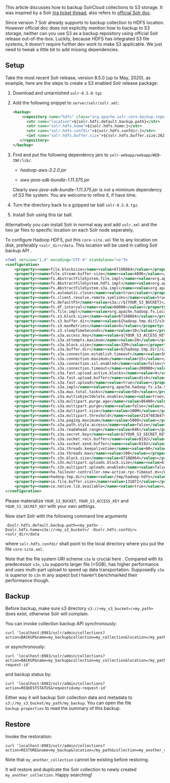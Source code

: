 This article discusses how to backup SolrCloud collections to S3 storage. It was inspired by a Solr [jira ticket thread](https://issues.apache.org/jira/browse/SOLR-9952), also refers to [official Solr doc](https://lucene.apache.org/solr/guide/8_5/collection-management.html#backup).

Since version 7 Solr already supports to backup collection to HDFS location. However official doc does not explicitly mention how to backup to S3 storage, neither can you use S3 as a backup repository using official Solr release out-of-the-box. Luckily, because HDFS has integrated S3 file systems, it doesn't require further dev work to make S3 applicable. We just need to tweak a little bit to add missing dependencies. 

## Setup

Take the most recent Solr release, version 8.5.0 (up to May, 2020), as example, here are the steps to create a S3 enabled Solr release package:

1. Download and untarnished `solr-8.5.0.tgz`

2. Add the following snippet to `server/solr/solr.xml`:

   ```xml
   <backup>
       <repository name="hdfs" class="org.apache.solr.core.backup.repository.HdfsBackupRepository" default="false">
         <str name="location">${solr.hdfs.default.backup.path}</str>
         <str name="solr.hdfs.home">${solr.hdfs.home:}</str>
         <str name="solr.hdfs.confdir">${solr.hdfs.confdir:}</str>
         <int name="solr.hdfs.buffer.size">${solr.hdfs.buffer.size:262144}</int>
      </repository>
   </backup> 
   ```

3. Find and put the following dependency jars to `solr-webapp/webapp/WEB-INF/lib/`.

   - *hadoop-aws-3.2.0.jar*

   - *aws-java-sdk-bundle-1.11.375.jar*

   Clearly *aws-java-sdk-bundle-1.11.375.jar* is not a miminum dependency of S3 file system. You are welcome to refine it, if have time.

4. Turn the directory back to a gzipped tar ball `solr-8.5.0.tgz`.

5. Install Solr using this tar ball.

Alternatively you can install Solr in normal way and add `solr.xml` and the two jar files to specific location on each Solr node seperately.

To configure Hadoop HDFS, put this `core-site.xml` file to any location on disk, preferably `<solr_dir>/data`. This location will be used in calling Solr backup API .

```xml
<?xml version="1.0" encoding="UTF-8" standalone="no"?>
<configuration>
    <property><name>file.blocksize</name><value>67108864</value></property>
    <property><name>file.stream-buffer-size</name><value>4096</value></property>
    <property><name>fs.AbstractFileSystem.file.impl</name><value>org.apache.hadoop.fs.local.LocalFs</value></property>
    <property><name>fs.AbstractFileSystem.hdfs.impl</name><value>org.apache.hadoop.fs.Hdfs</value></property>
    <property><name>fs.AbstractFileSystem.s3a.impl</name><value>org.apache.hadoop.fs.s3a.S3A</value></property>
    <property><name>fs.automatic.close</name><value>true</value></property>
    <property><name>fs.client.resolve.remote.symlinks</name><value>true</value></property>
    <property><name>fs.defaultFS</name><value>s3a://${YOUR_S3_BUCKET}</value></property>
    <property><name>fs.df.interval</name><value>60000</value></property>
    <property><name>fs.file.impl</name><value>org.apache.hadoop.fs.LocalFileSystem</value></property>
    <property><name>fs.s3.block.size</name><value>67108864</value></property>
    <property><name>fs.s3.buffer.dir</name><value>${hadoop.tmp.dir}/s3</value></property>
    <property><name>fs.s3.maxRetries</name><value>4</value></property>
    <property><name>fs.s3.sleepTimeSeconds</name><value>10</value></property>
    <property><name>fs.s3a.access.key</name><value>${YOUR_S3_ACCESS_KEY}</value></property>
    <property><name>fs.s3a.attempts.maximum</name><value>20</value></property>
    <property><name>fs.s3a.block.size</name><value>32M</value></property>
    <property><name>fs.s3a.buffer.dir</name><value>${hadoop.tmp.dir}/s3a</value></property>
    <property><name>fs.s3a.connection.establish.timeout</name><value>5000</value></property>
    <property><name>fs.s3a.connection.maximum</name><value>15</value></property>
    <property><name>fs.s3a.connection.ssl.enabled</name><value>false</value></property>
    <property><name>fs.s3a.connection.timeout</name><value>200000</value></property>
    <property><name>fs.s3a.fast.upload.active.blocks</name><value>4</value></property>
    <property><name>fs.s3a.fast.upload.buffer</name><value>disk</value></property>
    <property><name>fs.s3a.fast.upload</name><value>true</value></property>
    <property><name>fs.s3a.impl</name><value>org.apache.hadoop.fs.s3a.S3AFileSystem</value></property>
    <property><name>fs.s3a.max.total.tasks</name><value>50</value></property>
    <property><name>fs.s3a.multiobjectdelete.enable</name><value>true</value></property>
    <property><name>fs.s3a.multipart.purge.age</name><value>86400</value></property>
    <property><name>fs.s3a.multipart.purge</name><value>false</value></property>
    <property><name>fs.s3a.multipart.size</name><value>100M</value></property>
    <property><name>fs.s3a.multipart.threshold</name><value>2147483647</value></property>
    <property><name>fs.s3a.paging.maximum</name><value>5000</value></property>
    <property><name>fs.s3a.path.style.access</name><value>false</value></property>
    <property><name>fs.s3a.readahead.range</name><value>64K</value></property>
    <property><name>fs.s3a.secret.key</name><value>${YOUR_S3_SECRET_KEY}</value></property>
    <property><name>fs.s3a.socket.recv.buffer</name><value>8192</value></property>
    <property><name>fs.s3a.socket.send.buffer</name><value>8192</value></property>
    <property><name>fs.s3a.threads.keepalivetime</name><value>60</value></property>
    <property><name>fs.s3a.threads.max</name><value>100</value></property>
    <property><name>fs.s3n.block.size</name><value>67108864</value></property>
    <property><name>fs.s3n.multipart.uploads.block.size</name><value>67108864</value></property>
    <property><name>fs.s3n.multipart.uploads.enabled</name><value>false</value></property>
    <property><name>ha.failover-controller.new-active.rpc-timeout.ms</name><value>60000</value></property>
    <property><name>hadoop.tmp.dir</name><value>/tmp/hadoop-hdfs</value></property>
    <property><name>io.file.buffer.size</name><value>131072</value></property>
    <property><name>io.native.lib.available</name><value>true</value></property>
</configuration>
```

Please materialize `YOUR_S3_BUCKET`,  `YOUR_S3_ACCESS_KEY` and `YOUR_S3_SECRET_KEY` with your own settings. 

Now start Solr with the following command line arguments

```
-Dsolr.hdfs.default.backup.path=<my_path> -Dsolr.hdfs.home=s3a://<my_s3_bucket>/ -Dsolr.hdfs.confdir=<solr_dir>/data
```

where `solr.hdfs.confdir` shall point to the local directory where you put the file `core-site.xml`.

Note that the file system URI scheme `s3a` is crucial here . Compared with its predecessor `s3n`,  `s3a` supports larger file (>5GB), has higher performance and uses multi-part upload to speed up data transportation.  Supposedly `s3a` is superior to `s3n` in any aspect but I haven't benchmarked their performance though.

## Backup

Before backup, make sure s3 directory `s3://<my_s3_bucket>/<my_path>` does exist, otherwise Solr will complain.

You can invoke collection backup API synchronously:

```
curl 'localhost:8983/solr/admin/collections?action=BACKUP&name=my_backup&collection=my_collection&location=/my_path&repository=hdfs'
```

or asynchronously:

```
curl 'localhost:8983/solr/admin/collections?action=BACKUP&name=my_backup&collection=my_collection&location=/my_path&repository=hdfs&async=my-request-id'
```

and backup status by:

```
curl 'localhost:8983/solr/admin/collections?action=REQUESTSTATUS&requestid=my-request-id'
```

Either way it will backup Solr collection data and metadata to `s3://my_s3_bucket/my_path/my_backup`. You can open the file `backup.properties` to read the summary of this backup.

## Restore

Invoke the restoration:

```
curl 'localhost:8983/solr/admin/collections?action=RESTORE&name=my_backup&location=/my_path&collection=my_another_collection'
```

Note that `my_another_collection` cannot be existing before restoring.

It will restore and duplicate the Solr collection to newly created `my_another_collection`. Happy searching!